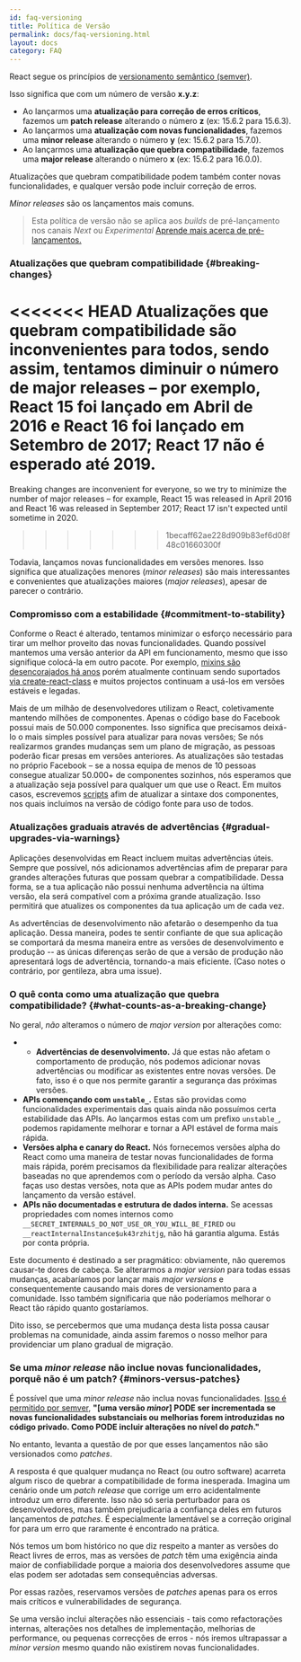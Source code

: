 ```yaml
---
id: faq-versioning
title: Política de Versão
permalink: docs/faq-versioning.html
layout: docs
category: FAQ
---
```


React segue os princípios de [versionamento semântico (semver)](https://semver.org/).

Isso significa que com um número de versão **x.y.z**:

* Ao lançarmos uma **atualização para correção de erros críticos**, fazemos um **patch release** alterando o número **z** (ex: 15.6.2 para 15.6.3).
* Ao lançarmos uma **atualização com novas funcionalidades**, fazemos uma **minor release** alterando o número **y** (ex: 15.6.2 para 15.7.0).
* Ao lançarmos uma **atualização que quebra compatibilidade**, fazemos uma **major release** alterando o número **x** (ex: 15.6.2 para 16.0.0).

Atualizações que quebram compatibilidade podem também conter novas funcionalidades, e qualquer versão pode incluir correção de erros.

_Minor releases_ são os lançamentos mais comuns.

> Esta política de versão não se aplica aos _builds_ de pré-lançamento nos canais _Next_ ou _Experimental_ [Aprende mais acerca de pré-lançamentos.](/docs/release-channels.html)

### Atualizações que quebram compatibilidade {#breaking-changes}

<<<<<<< HEAD
Atualizações que quebram compatibilidade são inconvenientes para todos, sendo assim, tentamos diminuir o número de major releases – por exemplo, React 15 foi lançado em Abril de 2016 e React 16 foi lançado em Setembro de 2017; React 17 não é esperado até 2019.
=======
Breaking changes are inconvenient for everyone, so we try to minimize the number of major releases – for example, React 15 was released in April 2016 and React 16 was released in September 2017; React 17 isn't expected until sometime in 2020.
>>>>>>> 1becaff62ae228d909b83ef6d08f48c01660300f

Todavia, lançamos novas funcionalidades em versões menores. Isso significa que atualizações menores (_minor releases_) são mais interessantes e convenientes que atualizações maiores (_major releases_), apesar de parecer o contrário.

### Compromisso com a estabilidade {#commitment-to-stability}

Conforme o React é alterado, tentamos minimizar o esforço necessário para tirar um melhor proveito das novas funcionalidades. Quando possível mantemos uma versão anterior da API em funcionamento, mesmo que isso signifique colocá-la em outro pacote. Por exemplo, [mixins são desencorajados há anos](/blog/2016/07/13/mixins-considered-harmful.html) porém atualmente continuam sendo suportados [via create-react-class](/docs/react-without-es6.html#mixins) e muitos projectos continuam a usá-los em versões estáveis e legadas.

Mais de um milhão de desenvolvedores utilizam o React, coletivamente mantendo milhões de componentes. Apenas o código base do Facebook possui mais de 50.000 componentes. Isso significa que precisamos deixá-lo o mais simples possível para atualizar para novas versões; Se nós realizarmos grandes mudanças sem um plano de migração, as pessoas poderão ficar presas em versões anteriores. As atualizações são testadas no próprio Facebook – se a nossa equipa de menos de 10 pessoas consegue atualizar 50.000+ de componentes sozinhos, nós esperamos que a atualização seja possível para qualquer um que use o React. Em muitos casos, escrevemos [scripts](https://github.com/reactjs/react-codemod) afim de atualizar a sintaxe dos componentes, nos quais incluímos na versão de código fonte para uso de todos.

### Atualizações graduais através de advertências {#gradual-upgrades-via-warnings}

Aplicações desenvolvidas em React incluem muitas advertências úteis. Sempre que possível, nós adicionamos advertências afim de preparar para grandes alterações futuras que possam quebrar a compatibilidade. Dessa forma, se a tua aplicação não possui nenhuma advertência na última versão, ela será compatível com a próxima grande atualização. Isso permitirá que atualizes os componentes da tua aplicação um de cada vez.

As advertências de desenvolvimento não afetarão o desempenho da tua aplicação. Dessa maneira, podes te sentir confiante de que sua aplicação se comportará da mesma maneira entre as versões de desenvolvimento e produção -- as únicas diferenças serão de que a versão de produção não apresentará logs de advertência, tornando-a mais eficiente. (Caso notes o contrário, por gentileza, abra uma issue).

### O quê conta como uma atualização que quebra compatibilidade? {#what-counts-as-a-breaking-change}

No geral, *não* alteramos o número de _major version_ por alterações como:

* * **Advertências de desenvolvimento.** Já que estas não afetam o comportamento de produção, nós podemos adicionar novas advertências ou modificar as existentes entre novas versões. De fato, isso é o que nos permite garantir a segurança das próximas versões. 
* **APIs començando com `unstable_`.** Estas são providas como funcionalidades experimentais das quais ainda não possuímos certa estabilidade das APIs. Ao lançarmos estas com um prefixo `unstable_`, podemos rapidamente melhorar e tornar a API estável de forma mais rápida.  
* **Versões alpha e canary do React.** Nós fornecemos versões alpha do React como uma maneira de testar novas funcionalidades de forma mais rápida, porém precisamos da flexibilidade para realizar alterações baseadas no que aprendemos com o período da versão alpha. Caso faças uso destas versões, nota que as APIs podem mudar antes do lançamento da versão estável. 
* **APIs não documentadas e estrutura de dados interna.** Se acessas propriedades com nomes internos como `__SECRET_INTERNALS_DO_NOT_USE_OR_YOU_WILL_BE_FIRED` ou `__reactInternalInstance$uk43rzhitjg`, não há garantia alguma. Estás por conta própria.

Este documento é destinado a ser pragmático: obviamente, não queremos causar-te dores de cabeça. Se alterarmos a _major version_ para todas essas mudanças, acabaríamos por lançar mais _major versions_ e consequentemente causando mais dores de versionamento para a comunidade. Isso também significaria que não poderíamos melhorar o React tão rápido quanto gostaríamos.

Dito isso, se percebermos que uma mudança desta lista possa causar problemas na comunidade, ainda assim faremos o nosso melhor para providenciar um plano gradual de migração.

### Se uma _minor release_ não inclue novas funcionalidades, porquê não é um patch? {#minors-versus-patches}

É possível que uma _minor release_ não inclua novas funcionalidades. [Isso é permitido por semver](https://semver.org/#spec-item-7), **"[uma versão _minor_] PODE ser incrementada se novas funcionalidades substanciais ou melhorias forem introduzidas no código privado. Como PODE incluir alterações no nível do _patch_."**

No entanto, levanta a questão de por que esses lançamentos não são versionados como _patches_.

A resposta é que qualquer mudança no React (ou outro software) acarreta algum risco de quebrar a compatibilidade de forma inesperada. Imagina um cenário onde um _patch release_ que corrige um erro acidentalmente introduz um erro diferente. Isso não só seria perturbador para os desenvolvedores, mas também prejudicaria a confiança deles em futuros lançamentos de _patches_. É especialmente lamentável se a correção original for para um erro que raramente é encontrado na prática.

Nós temos um bom histórico no que diz respeito a manter as versões do React livres de erros, mas as versões de _patch_ têm uma exigência ainda maior de confiabilidade porque a maioria dos desenvolvedores assume que elas podem ser adotadas sem consequências adversas.

Por essas razões, reservamos versões de _patches_ apenas para os erros mais críticos e vulnerabilidades de segurança.

Se uma versão inclui alterações não essenciais - tais como refactorações internas, alterações nos detalhes de implementação, melhorias de performance, ou pequenas correcções de erros - nós iremos ultrapassar a _minor version_ mesmo quando não existirem novas funcionalidades.
